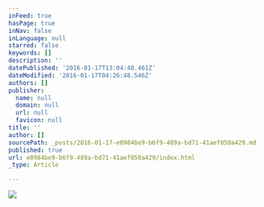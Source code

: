 ```yaml
---
inFeed: true
hasPage: true
inNav: false
inLanguage: null
starred: false
keywords: []
description: ''
datePublished: '2016-01-17T13:04:48.461Z'
dateModified: '2016-01-17T04:26:48.546Z'
authors: []
publisher:
  name: null
  domain: null
  url: null
  favicon: null
title: ''
author: []
sourcePath: _posts/2016-01-17-e0984be9-b6f9-489a-bd71-41aef050a429.md
published: true
url: e0984be9-b6f9-489a-bd71-41aef050a429/index.html
_type: Article

---
```

![](https://the-grid-user-content.s3-us-west-2.amazonaws.com/db33e7e7-c83a-448a-b2bb-247201e884d5.jpg)